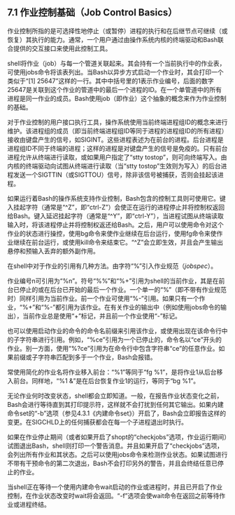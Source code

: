 ## 7.1 作业控制基础（Job Control Basics）

作业控制所指的是可选择性地停止（或暂停）进程的执行和在后继节点可继续（或恢复）其执行的能力。通常，一个用户通过由操作系统内核的终端驱动和Bash联合提供的交互接口来使用此控制工具。

shell将作业（job）与每一个管道关联起来。其会持有一个当前执行中的作业表，可使用jobs命令将该表列出。当Bash以异步方式启动一个作业时，其会打印一个类似于“[1] 25647”这样的一行。其中中括号里的1表示作业编号，后面的数字25647是关联到这个作业的管道中的最后一个进程的ID。在一个单管道中的所有进程是同一作业的成员。Bash使用job（即作业）这个抽象的概念来作为作业控制的基础。

对于作业控制的用户接口执行工具，操作系统使用当前终端进程组ID的概念来进行维护。该进程组的成员（即当前终端进程组ID等同于进程的进程组ID的所有进程）接收由键盘产生的信号，如SIGINT。这些进程表述为在前台的进程。后台进程是进程组ID不同于终端的进程；这样的进程是对键盘产生的信号是免疫的。只有前台进程允许从终端进行读取，或如果用户指定了“stty tostop”，则可向终端写入。由内核的终端驱动向试图从终端进行读取（当“stty tostop”生效则为写入）的后台进程发送一个SIGTTIN（或SIGTTOU）信号，除非该信号被捕获，否则会挂起该进程。

如果运行着Bash的操作系统支持作业控制，Bash包含的控制工具则可使用它。键入挂起字符（通常是“^Z”，即“ctrl-Z”）会使正在运行的进程停止并将控制权返回给Bash。键入延迟挂起字符（通常是“^Y”，即“ctrl-Y”），当进程试图从终端读取输入时，将该进程停止并将控制权返还给Bash。之后，用户可以使用命令对这个作业的状态进行操控，使用bg命令来使作业继续在后台运行，使用fg命令来使作业继续在前台运行，或使用kill命令来结束它。“^Z”会立即生效，并且会产生输出悬停和预输入丢弃的额外副作用。

在shell中对于作业的引用有几种方法。由字符“%”引入作业规范（*jobspec*）。

作业编号n可引用为“%n”。符号“%%”和“%+”引用为shell的当前作业，其是在前台已停止的或在后台已开始的最后一个作业。一个单一的“%”（即不带有作业规范时）同样引用为当前作业。前一个作业可使用“%-”引用。如果只有一个作业，“%+”和“%-”都引用为该作业。在有关作业的输出中（例如使用jobs命令的输出），当前作业总是使用“+”标记，并且前一个作业使用“-”标记。

也可以使用启动作业的命令的命令名前缀来引用该作业，或使用出现在该命令行中的子字符串进行引用。例如，“%ce”引用为一个已停止的，命令名以“ce”开头的作业。别一方面，使用“%?ce”引用为在命令行中包含字符串“ce”的任意作业。如果前缀或子字符串匹配到多于一个作业，Bash会报错。

常使用简化的作业名将作业移入前台：“%1”等同于“fg %1”，是将作业1从后台移入前台。同样地，“%1 &”是在后台恢复作业1的运行，等同于“bg %1”。

无论作业何时改变状态，shell都会立即知道。一般，在报告作业状态变化之前，Bash会进行等待直到其打印提示符，这样就不会打扰到任何其它输出。如果内建命令set的“-b”选项（参见4.3.1《内建命令set》）开启了，Bash会立即报告这样的变更。在SIGCHLD上的任何捕获都会在每一个子进程退出时执行。

如果在作业停止期间（或者如果开启了shopt的“checkjobs”选项，作业运行期间）试图退出Bash，shell则打印一个警告消息。并且如果开启了“checkjobs”选项，会列出所有作业和其状态。之后可以使用jobs命令来检测作业状态。如果试图进行不带有干预命令的第二次退出，Bash不会打印另外的警告，并且会终结任意已停止的作业。

当shell正在等待一个使用内建命令wait启动的作业或进程时，并且已开启了作业控制，在作业状态改变时wait将会返回。“-f”选项会使wait命令在返回之前等待作业或进程终结。